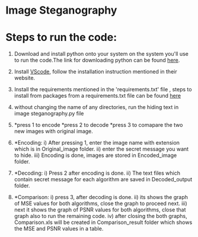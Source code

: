 # Image Steganography
# Steps to run the code:
1) Download and install python onto your system on the system you'll use to run the code.The link for downloading python can be found [here](https://www.python.org/downloads/).
2) Install [VScode](https://code.visualstudio.com/download), follow the installation instruction mentioned in their website.
3) Install the requirements mentioned in the 'requirements.txt' file , steps to install from packages from a requirements.txt file can be found [here](https://github.com/SreekarK28/Image-Steganography/blob/main/requirements.txt)
4) without changing the name of any directories, run the hiding text in image steganography.py file
5) *press 1 to encode
   *press 2 to decode
   *press 3 to comapare the two new images with original image.
   
6) *Encoding:
   i)   After pressing 1, enter the image name with extension which is in Original_image folder.
   ii)  enter the secret message you want to hide.
   iii) Encoding is done, images are stored in Encoded_image folder.
   
7) *Decoding:
   i)  Press 2 after encoding is done.
   ii) The text files which contain secret message for each algorithm are saved in Decoded_output folder. 
  
8) *Comparison:
   i)  press 3, after decoding is done.
   ii) its shows the graph of MSE values for both algorithms, close the graph to proceed next.
   iii) next it shows the graph of PSNR values for both algorithms, close that graph also to run the remaining code.
   iv)  after closing the both graphs, Comparison.xls will be created in Comparison_result folder which shows the MSE and PSNR values in a table.

